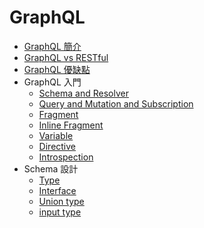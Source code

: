 # GraphQL

- [GraphQL 簡介](./graphql/instro.md)
- [GraphQL vs RESTful](./graphql/graphql_vs_restful.md)
- [GraphQL 優缺點](./graphql/pros_and_cons.md)
- GraphQL 入門
	- [Schema and Resolver](./graphql/schema_and_resolver.md)
	- [Query and Mutation and Subscription](./graphql/query_and_mutation_and_subscription.md)
	- [Fragment](./graphql/fragment.md)
	- [Inline Fragment](./graphql/inline_fragment.md)
	- [Variable](./graphql/variable.md)
	- [Directive](./graphql/directive.md)
	- [Introspection](./graphql/introspection.md)
- Schema 設計
	- [Type](./graphql/type.md)
	- [Interface](./graphql/interface.md)
	- [Union type](./graphql/union_type.md)
	- [input type](./graphql/input_type.md)
